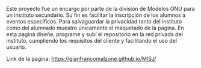 Este proyecto fue un encargo por parte de la división de Modelos ONU para un instituto secundario. Su fin es facilitar la inscripción de los alumnos a eventos específicos. Para salvaguardar la privacidad tanto del instituto como del alumnado muestro únicamente el maquetado de la pagina.
En esta pagina diseñe, programe y subí  el repositorio en la red privada del instituto, cumpliendo los requisitos del cliente y facilitando el uso del usuario.

Link de la pagina: https://gianfrancomalzone.github.io/MISJ/

